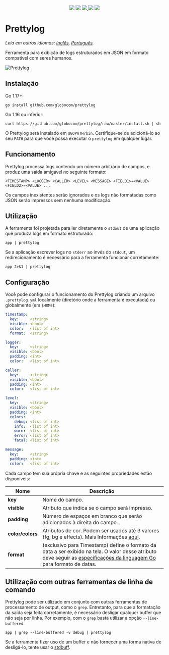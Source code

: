 <p align="center">
  <img src="https://img.shields.io/github/workflow/status/globocom/prettylog/Go?style=flat-square">
  <img src="https://goreportcard.com/badge/github.com/globocom/prettylog?style=flat-square">
  <a href="https://github.com/globocom/prettylog/blob/master/LICENSE">
    <img src="https://img.shields.io/github/license/globocom/prettylog?color=blue&style=flat-square">
  </a>
  <img src="https://img.shields.io/github/go-mod/go-version/globocom/prettylog?style=flat-square">
  <a href="https://pkg.go.dev/github.com/globocom/prettylog">
    <img src="https://img.shields.io/badge/Go-reference-blue?style=flat-square">
  </a>
</p>

# Prettylog

*Leia em outros idiomas: [Inglês](README.md), [Português](README.pt-br.md).*

Ferramenta para exibição de logs estruturados em JSON em formato compatível com seres humanos.

![Prettylog](https://github.com/globocom/prettylog/raw/master/prettylog.png)

## Instalação

Go 1.17+:

    go install github.com/globocom/prettylog

Go 1.16 ou inferior:

    curl https://github.com/globocom/prettylog/raw/master/install.sh | sh

O Prettylog será instalado em `$GOPATH/bin`. Certifique-se de adicioná-lo ao seu `PATH` para que você possa executar o `prettylog` em qualquer lugar.

## Funcionamento

Prettylog processa logs contendo um número arbitrário de campos, e produz uma saída amigável no seguinte formato:

    <TIMESTAMP> <LOGGER> <CALLER> <LEVEL> <MESSAGE> <FIELD1>=<VALUE> <FIELD2>=<VALUE> ...

Os campos inexistentes serão ignorados e os logs não formatadas como JSON serão impressos sem nenhuma modificação.

## Utilização

A ferramenta foi projetada para ler diretamente o `stdout` de uma aplicação que produza logs em formato estruturado:

    app | prettylog

Se a aplicação escrever logs no `stderr` ao invés do `stdout`, um redirecionamento é necessário para a ferramenta funcionar corretamente:

    app 2>&1 | prettylog

## Configuração

Você pode configurar o funcionamento do Prettylog criando um arquivo `.prettylog.yml` localmente (diretório onde a ferramenta é executada) ou globalmente (em `$HOME`):


```yaml
timestamp:
  key:     <string>
  visible: <bool>
  color:   <list of int>
  format:  <string>

logger:
  key:     <string>
  visible: <bool>
  padding: <int>
  color:   <list of int>

caller:
  key:     <string>
  visible: <bool>
  padding: <int>
  color:   <list of int>

level:
  key:     <string>
  visible: <bool>
  padding: <int>
  colors:
    debug: <list of int>
    info:  <list of int>
    warn:  <list of int>
    error: <list of int>
    fatal: <list of int>

message:
  key:     <string>
  padding: <int>
  color:   <list of int>
```

Cada campo tem sua própria chave e as seguintes propriedades estão disponíveis:

| Nome | Descrição |
| - | - |
|**key**| Nome do campo. |
|**visible**| Atributo que indica se o campo será impresso. |
|**padding**| Número de espaços em branco que serão adicionados à direita do campo. |
|**color/colors**| Atributos de cor. Podem ser usados ​​até 3 valores (fg, bg e effects). Mais Informações [aqui](https://en.wikipedia.org/wiki/ANSI_escape_code#Colors). |
|**format**| (exclusivo para Timestamp) define o formato da data a ser exibido na tela. O valor desse atributo deve seguir as [especificações da linguagem Go](https://golang.org/pkg/time/#pkg-constants) para formato de datas. |

## Utilização com outras ferramentas de linha de comando

Prettylog pode ser utilizado em conjunto com outras ferramentas de processamento de output, como o `grep`. Entretanto, para que a formatação da saída seja feita corretamente, é necessário desligar qualquer buffer que não seja por linha. Por exemplo, com o `grep` basta utilizar a opção `--line-buffered`:

    app | grep --line-buffered -v debug | prettylog

Se a ferramenta fizer uso de um buffer e não fornecer uma forma nativa de desligá-lo, tente usar o
[stdbuff](https://www.gnu.org/software/coreutils/manual/html_node/stdbuf-invocation.html).
